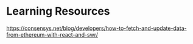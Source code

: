 # Learning Resources

https://consensys.net/blog/developers/how-to-fetch-and-update-data-from-ethereum-with-react-and-swr/